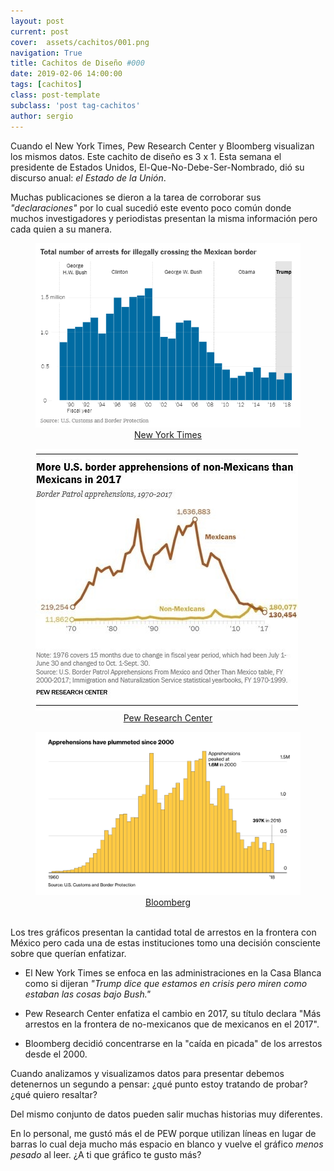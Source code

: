 ```yaml
---
layout: post
current: post
cover:  assets/cachitos/001.png
navigation: True
title: Cachitos de Diseño #000
date: 2019-02-06 14:00:00
tags: [cachitos]
class: post-template
subclass: 'post tag-cachitos'
author: sergio
---
```


Cuando el New York Times, Pew Research Center y Bloomberg visualizan los mismos datos. Este cachito de diseño es 3 x 1. Esta semana el presidente de Estados Unidos, El-Que-No-Debe-Ser-Nombrado, dió su discurso anual: *el Estado de la Unión*.

Muchas publicaciones se dieron a la tarea de corroborar sus *"declaraciones"* por lo cual sucedió este evento poco común donde muchos investigadores y periodistas presentan la misma información pero cada quien a su manera.

<figure>
    <img src='../assets/cachitos/001_NYT.png' alt='NYT' />
    <figcaption style="text-align:center"><a href="https://www.nytimes.com/interactive/2019/01/11/us/politics/trump-border-crisis-reality.html" target="_blank" rel="noopener">New York Times</a></figcaption>
</figure>

<figure>
    <img src='../assets/cachitos/001_PEW.jpg' alt='PEW' />
    <figcaption style="text-align:center"><a href="http://www.pewresearch.org/fact-tank/2019/01/16/border-apprehensions-of-migrant-families-have-risen-substantially-so-far-in-2018/" target="_blank" rel="noopener">Pew Research Center</a></figcaption>
</figure>

<figure>
    <img src='../assets/cachitos/001_Bloomberg_1.jpg' alt='Bloomberg 1' />
    <figcaption style="text-align:center"><a href="https://www.bloomberg.com/graphics/trump-mexico-wall/#how-many-people-currently-cross" target="_blank" rel="noopener">Bloomberg</a></figcaption>
</figure>

<br>
Los tres gráficos presentan la cantidad total de arrestos en la frontera con México pero cada una de estas instituciones tomo una decisión consciente sobre que querían enfatizar.

* El New York Times se enfoca en las administraciones en la Casa Blanca como si dijeran *"Trump dice que estamos en crisis pero miren como estaban las cosas bajo Bush."*

* Pew Research Center enfatiza el cambio en 2017, su título declara "Más arrestos en la frontera de no-mexicanos que de mexicanos en el 2017".  

* Bloomberg decidió concentrarse en la "caída en picada" de los arrestos desde el 2000. 

Cuando analizamos y visualizamos datos para presentar debemos detenernos un segundo a pensar: ¿qué punto estoy tratando de probar? ¿qué quiero resaltar? 

Del mismo conjunto de datos pueden salir muchas historias muy diferentes.

En lo personal, me gustó más el de PEW porque utilizan líneas en lugar de barras lo cual deja mucho más espacio en blanco y vuelve el gráfico *menos pesado* al leer. ¿A ti que gráfico te gusto más? 
